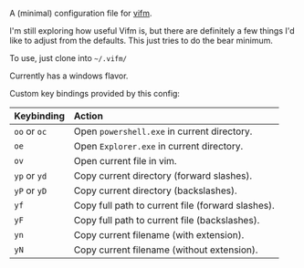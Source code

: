 A (minimal) configuration file for [vifm](https://vifm.info/).

I'm still exploring how useful Vifm is, but there are definitely a few things I'd like to adjust from the defaults.  This just tries to do the bear minimum.

To use, just clone into `~/.vifm/`

Currently has a windows flavor.

Custom key bindings provided by this config:

| Keybinding | Action |
| :--------- | :----- |
| `oo` or `oc` | Open `powershell.exe` in current directory. |
| `oe` | Open `Explorer.exe` in current directory. |
| `ov` | Open current file in vim. |
| `yp` or `yd` | Copy current directory (forward slashes). |
| `yP` or `yD` | Copy current directory (backslashes). |
| `yf` | Copy full path to current file (forward slashes). |
| `yF` | Copy full path to current file (backslashes). |
| `yn` | Copy current filename (with extension). |
| `yN` | Copy current filename (without extension). |

